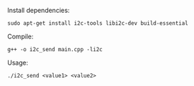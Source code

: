 

Install dependencies:
```
sudo apt-get install i2c-tools libi2c-dev build-essential
```

Compile:
```
g++ -o i2c_send main.cpp -li2c
```

Usage:
```
./i2c_send <value1> <value2>
```
